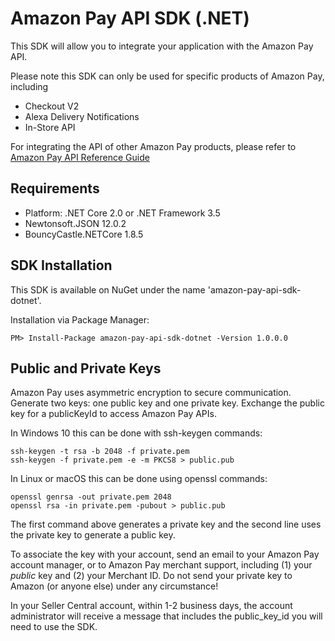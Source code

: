 # Amazon Pay API SDK (.NET)
This SDK will allow you to integrate your application with the Amazon Pay API.

Please note this SDK can only be used for specific products of Amazon Pay, including
* Checkout V2
* Alexa Delivery Notifications
* In-Store API

For integrating the API of other Amazon Pay products, please refer to [Amazon Pay API Reference Guide](https://developer.amazon.com/docs/amazon-pay-api/intro.html) 

## Requirements

* Platform: .NET Core 2.0 or .NET Framework 3.5
* Newtonsoft.JSON 12.0.2
* BouncyCastle.NETCore 1.8.5

## SDK Installation

This SDK is available on NuGet under the name 'amazon-pay-api-sdk-dotnet'. 

Installation via Package Manager:
```
PM> Install-Package amazon-pay-api-sdk-dotnet -Version 1.0.0.0
```

## Public and Private Keys

Amazon Pay uses asymmetric encryption to secure communication. Generate two keys: one public key and one private key. Exchange the public key for a publicKeyId to access Amazon Pay APIs.

In Windows 10 this can be done with ssh-keygen commands:

```
ssh-keygen -t rsa -b 2048 -f private.pem
ssh-keygen -f private.pem -e -m PKCS8 > public.pub
```

In Linux or macOS this can be done using openssl commands:

```
openssl genrsa -out private.pem 2048
openssl rsa -in private.pem -pubout > public.pub
```

The first command above generates a private key and the second line uses the private key to generate a public key.

To associate the key with your account, send an email to your Amazon Pay account manager, or to Amazon Pay merchant support, including (1) your *public* key and (2) your Merchant ID.  Do not send your private key to Amazon (or anyone else) under any circumstance!

In your Seller Central account, within 1-2 business days, the account administrator will receive a message that includes the public_key_id you will need to use the SDK.